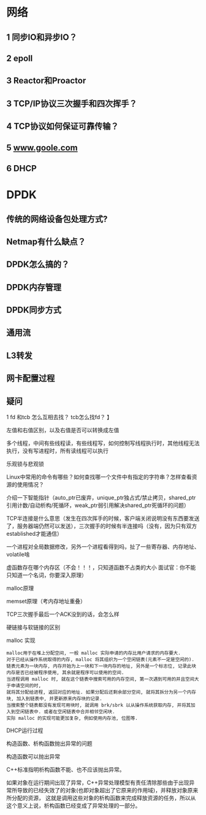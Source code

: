 # 网络

## 1 同步IO和异步IO？



## 2 epoll

## 3 Reactor和Proactor

## 3 TCP/IP协议三次握手和四次挥手？

## 4 TCP协议如何保证可靠传输？

## 5 www.goole.com

## 6 DHCP




# DPDK

## 传统的网络设备包处理方式?

## Netmap有什么缺点？

## DPDK怎么搞的？


## DPDK内存管理

## DPDK同步方式

## 通用流

## L3转发

## 网卡配置过程




## 疑问

1 fd 和tcb 怎么互相去找？ tcb怎么找fd？ 】


左值和右值区别，以及右值是否可以转换成左值  

多个线程，中间有些线程读，有些线程写，如何控制写线程执行时，其他线程无法执行，没有写进程时，所有读线程可以执行  

乐观锁与悲观锁  

Linux中常用的命令有哪些？如何查找哪一个文件中有指定的字符串？怎样查看资源的使用情况？  

介绍一下智能指针（auto_ptr已废弃，unique_ptr独占式/禁止拷贝，shared_ptr引用计数/自动析构/死循环，weak_ptr弱引用解决shared_ptr死循环的问题）  

TCP半连接是什么意思（发生在四次挥手的时候，客户端关闭说明没有东西要发送了，服务器端仍然可以发送），三次握手的时候有半连接吗（没有，因为只有双方established才能通信）  

一个进程对全局数据修改，另外一个进程看得到吗，扯了一些寄存器、内存地址、volatile啥  

虚函数存在哪个内存区（不会！！！，只知道函数不占类的大小   面试官：你不能只知道一个名词，你要深入原理）  

malloc原理  

memset原理（考内存地址重叠）  

TCP三次握手最后一个ACK没到的话，会怎么样  

硬链接与软链接的区别

malloc 实现

```
malloc用于在堆上分配空间, 一般 malloc 实际申请的内存比用户请求的内存要大.
对于已经从操作系统取得的内存, malloc 将其组织为一个空闲链表(元素不一定是空闲的).
链表元素为一块内存, 内存开始为上一块和下一块内存的地址, 另外是一个标志位, 记录此块内存是否已经被程序使用, 其余就是程序可以使用的空间.
当进程调用 malloc 时, 就在这个链表中搜索可用的内存空间, 第一次遇到可用的并且空间大于申请空间的时,
就将其分配给进程, 返回对应的地址. 如果分配后还剩余部分空间, 就将其拆分为另一个内存块, 加入到链表中, 并更新原来内存块的记录.
当搜索整个链表都没有发现可用块时, 就调用 brk/sbrk 以从操作系统获取内存, 并将其加入到空闲链表中. 或者在空闲链表中合并相邻空闲块.
实际 malloc 的实现可能更加复杂, 例如使用内存池, 位图等.

```

DHCP运行过程  

构造函数、析构函数抛出异常的问题 


构造函数可以抛出异常   

C++标准指明析构函数不能、也不应该抛出异常。  

如果对象在运行期间出现了异常，C++异常处理模型有责任清除那些由于出现异常所导致的已经失效了的对象(也即对象超出了它原来的作用域)，并释放对象原来所分配的资源， 这就是调用这些对象的析构函数来完成释放资源的任务，所以从这个意义上说，析构函数已经变成了异常处理的一部分。